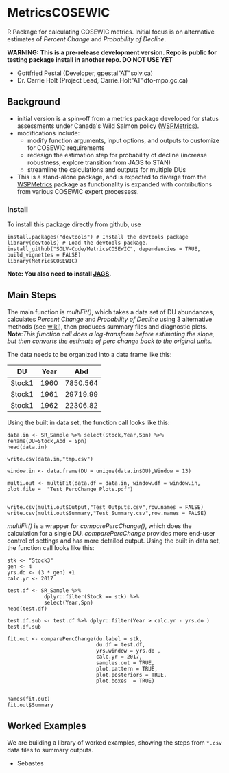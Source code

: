 # MetricsCOSEWIC
R Package for calculating COSEWIC metrics. Initial focus is on alternative estimates of *Percent Change* and *Probability of Decline*.

**WARNING: This is a pre-release development version. Repo is public for testing package install in another repo. DO NOT USE YET**

* Gottfried Pestal (Developer, gpestal"AT"solv.ca)
* Dr. Carrie Holt (Project Lead, Carrie.Holt"AT"dfo-mpo.gc.ca)





## Background

* initial version is a spin-off from a metrics package developed for status assessments under Canada's Wild Salmon policy ([WSPMetrics](https://github.com/Pacific-salmon-assess/WSP-Metrics-Pkg)).
* modifications include:
   * modify function arguments, input options, and outputs to customize for COSEWIC requirements
   * redesign the estimation step for probability of decline (increase robustness, explore transition from JAGS to STAN)
   * streamline the calculations and outputs for multiple DUs
* This is a stand-alone package, and is expected to diverge from the [WSPMetrics](https://github.com/Pacific-salmon-assess/WSP-Metrics-Pkg) package as functionality is expanded with contributions from various COSEWIC expert processess.

	

### Install

To install this package directly from github, use

```
install.packages("devtools") # Install the devtools package
library(devtools) # Load the devtools package.
install_github("SOLV-Code/MetricsCOSEWIC", dependencies = TRUE, build_vignettes = FALSE)
library(MetricsCOSEWIC)				
```

**Note: You also need to install [JAGS](http://mcmc-jags.sourceforge.net/).**

## Main Steps

The main function is *multiFit()*, which takes a data set of DU abundances, calculates *Percent Change* and *Probability of Decline* using 3 alternative methods (see [wiki](https://github.com/SOLV-Code/MetricsCOSEWIC/wiki/1-Probability-of-Decline:-Estimation-Methods)), then produces summary files and diagnostic plots. **Note**:*This function call does a log-transform before estimating the slope, but then converts the estimate of perc change back to the original units.* 

The data needs to be organized into a data frame like this:

DU | Year | Abd
-- | -- | --
Stock1 | 1960 | 7850.564
Stock1 | 1961 | 29719.99
Stock1 | 1962 | 22306.82


Using the built in data set, the function call looks like this:


```
data.in <- SR_Sample %>% select(Stock,Year,Spn) %>% rename(DU=Stock,Abd = Spn)
head(data.in)

write.csv(data.in,"tmp.csv")

window.in <- data.frame(DU = unique(data.in$DU),Window = 13)

multi.out <- multiFit(data.df = data.in, window.df = window.in, plot.file =  "Test_PercChange_Plots.pdf")


write.csv(multi.out$Output,"Test_Outputs.csv",row.names = FALSE)
write.csv(multi.out$Summary,"Test_Summary.csv",row.names = FALSE)
```


*multiFit()* is a wrapper for *comparePercChange()*, which does the calculation for a single DU.
*comparePercChange* provides more end-user control of settings and has more detailed output.
Using the built in data set, the function call looks like this:

```
stk <- "Stock3"
gen <- 4
yrs.do <- (3 * gen) +1
calc.yr <- 2017

test.df <- SR_Sample %>%
            dplyr::filter(Stock == stk) %>%
            select(Year,Spn)
head(test.df)

test.df.sub <- test.df %>% dplyr::filter(Year > calc.yr - yrs.do )
test.df.sub

fit.out <- comparePercChange(du.label = stk,
                             du.df = test.df,
                             yrs.window = yrs.do ,
                             calc.yr = 2017,
                             samples.out = TRUE,
                             plot.pattern = TRUE,
                             plot.posteriors = TRUE,
                             plot.boxes  = TRUE)


names(fit.out)
fit.out$Summary

```

## Worked Examples

We are building a library of worked examples, showing
the steps from `*.csv` data files to summary outputs.

* Sebastes













